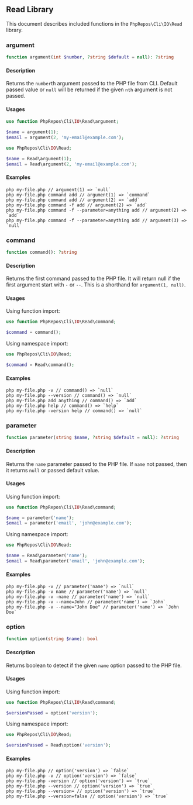 ## Read Library

This document describes included functions in the `PhpRepos\Cli\IO\Read` library.

### argument

```php
function argument(int $number, ?string $default = null): ?string
```

#### Description

Returns the `number`th argument passed to the PHP file from CLI. 
Default passed value or `null` will be returned if the given `nth` argument is not passed.

#### Usages

```php
use function PhpRepos\Cli\IO\Read\argument;

$name = argument(1);
$email = argument(2, 'my-email@example.com');
```

```php
use PhpRepos\Cli\IO\Read;

$name = Read\argument(1);
$email = Read\argument(2, 'my-email@example.com');
```

#### Examples

```shell
php my-file.php // argument(1) => `null`
php my-file.php command add // argument(1) => `command`
php my-file.php command add // argument(2) => `add`
php my-file.php command -f add // argument(2) => `add`
php my-file.php command -f --parameter=anything add // argument(2) => `add`
php my-file.php command -f --parameter=anything add // argument(3) => `null`
```

### command

```php
function command(): ?string
```

#### Description

Returns the first command passed to the PHP file. It will return null if the first argument start with `-` or `--`. 
This is a shorthand for `argument(1, null)`.

#### Usages

Using function import:

```php
use function PhpRepos\Cli\IO\Read\command;

$command = command();

```

Using namespace import:

```php
use PhpRepos\Cli\IO\Read;

$command = Read\command();
```

#### Examples

```shell
php my-file.php -v // command() => `null`
php my-file.php --version // command() => `null`
php my-file.php add anything // command() => `add`
php my-file.php help // command() => `help`
php my-file.php -version help // command() => `null`
```

### parameter

```php
function parameter(string $name, ?string $default = null): ?string
```

#### Description

Returns the `name` parameter passed to the PHP file. 
If `name` not passed, then it returns `null` or passed default value.

#### Usages

Using function import:

```php
use function PhpRepos\Cli\IO\Read\command;

$name = parameter('name');
$email = parameter('email', 'john@example.com');

```

Using namespace import:

```php
use PhpRepos\Cli\IO\Read;

$name = Read\parameter('name');
$email = Read\parameter('email', 'john@example.com');
```

#### Examples

```shell
php my-file.php -v // parameter('name') => `null`
php my-file.php -v name // parameter('name') => `null`
php my-file.php -v -name // parameter('name') => `null`
php my-file.php -v --name=John // parameter('name') => `John`
php my-file.php -v --name="John Doe" // parameter('name') => `John Doe`
```

### option

```php
function option(string $name): bool
```

#### Description

Returns boolean to detect if the given `name` option passed to the PHP file.

#### Usages

Using function import:

```php
use function PhpRepos\Cli\IO\Read\command;

$versionPassed = option('version');
```

Using namespace import:

```php
use PhpRepos\Cli\IO\Read;

$versionPassed = Read\option('version');
```

#### Examples

```shell
php my-file.php // option('version') => `false`
php my-file.php -v // option('version') => `false`
php my-file.php -version // option('version') => `true`
php my-file.php --version // option('version') => `true`
php my-file.php --version= // option('version') => `true`
php my-file.php --version=false // option('version') => `true`
```
